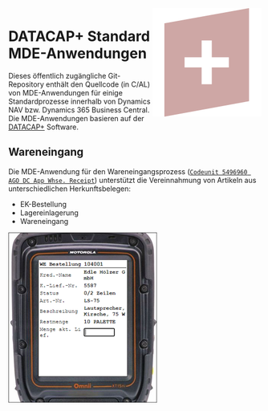 <img src="assets/logo.png" align="right" />

# DATACAP+ Standard MDE-Anwendungen

Dieses öffentlich zugängliche Git-Repository enthält den Quellcode (in C/AL) von MDE-Anwendungen für einige Standardprozesse innerhalb von Dynamics NAV bzw. Dynamics 365 Business Central. Die MDE-Anwendungen basieren auf der [DATACAP+](https://datacap.plus/) Software.

## Wareneingang

Die MDE-Anwendung für den Wareneingangsprozess ([`Codeunit 5496960 AGO DC App Whse. Receipt`](Codeunit_0005496960.txt)) unterstützt die Vereinnahmung von Artikeln aus unterschiedlichen Herkunftsbelegen:

- EK-Bestellung
- Lagereinlagerung
- Wareneingang

![Wareneingang](assets/mde-wareneingang.png)